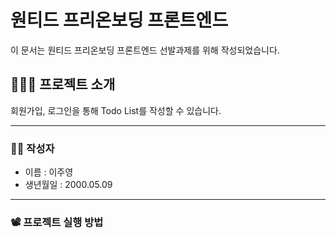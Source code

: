 # 원티드 프리온보딩 프론트엔드
이 문서는 원티드 프리온보딩 프론트엔드 선발과제를 위해 작성되었습니다.

## 👩🏻‍💻 프로젝트 소개
회원가입, 로그인을 통해 Todo List를 작성할 수 있습니다.

---
### 👩🏻 작성자
* 이름 : 이주영
* 생년월일 : 2000.05.09

---
### 📽️ 프로젝트 실행 방법
